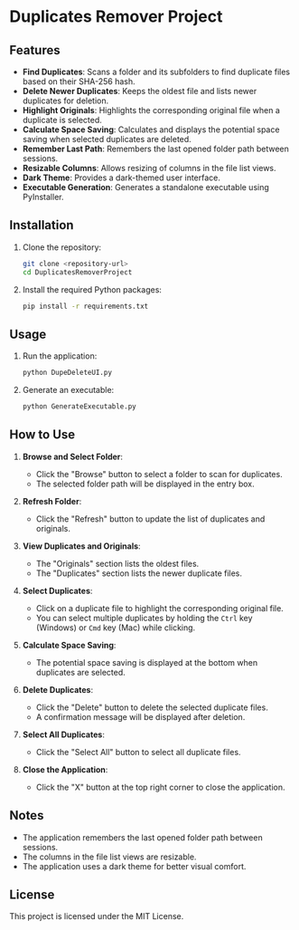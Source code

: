 # Duplicates Remover Project

## Features

- **Find Duplicates**: Scans a folder and its subfolders to find duplicate files based on their SHA-256 hash.
- **Delete Newer Duplicates**: Keeps the oldest file and lists newer duplicates for deletion.
- **Highlight Originals**: Highlights the corresponding original file when a duplicate is selected.
- **Calculate Space Saving**: Calculates and displays the potential space saving when selected duplicates are deleted.
- **Remember Last Path**: Remembers the last opened folder path between sessions.
- **Resizable Columns**: Allows resizing of columns in the file list views.
- **Dark Theme**: Provides a dark-themed user interface.
- **Executable Generation**: Generates a standalone executable using PyInstaller.

## Installation

1. Clone the repository:
    ```sh
    git clone <repository-url>
    cd DuplicatesRemoverProject
    ```

2. Install the required Python packages:
    ```sh
    pip install -r requirements.txt
    ```

## Usage

1. Run the application:
    ```sh
    python DupeDeleteUI.py
    ```

2. Generate an executable:
    ```sh
    python GenerateExecutable.py
    ```

## How to Use

1. **Browse and Select Folder**:
    - Click the "Browse" button to select a folder to scan for duplicates.
    - The selected folder path will be displayed in the entry box.

2. **Refresh Folder**:
    - Click the "Refresh" button to update the list of duplicates and originals.

3. **View Duplicates and Originals**:
    - The "Originals" section lists the oldest files.
    - The "Duplicates" section lists the newer duplicate files.

4. **Select Duplicates**:
    - Click on a duplicate file to highlight the corresponding original file.
    - You can select multiple duplicates by holding the `Ctrl` key (Windows) or `Cmd` key (Mac) while clicking.

5. **Calculate Space Saving**:
    - The potential space saving is displayed at the bottom when duplicates are selected.

6. **Delete Duplicates**:
    - Click the "Delete" button to delete the selected duplicate files.
    - A confirmation message will be displayed after deletion.

7. **Select All Duplicates**:
    - Click the "Select All" button to select all duplicate files.

8. **Close the Application**:
    - Click the "X" button at the top right corner to close the application.

## Notes

- The application remembers the last opened folder path between sessions.
- The columns in the file list views are resizable.
- The application uses a dark theme for better visual comfort.


## License

This project is licensed under the MIT License.
